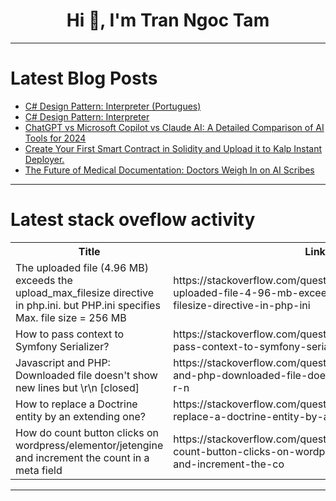 <h1 align="center">Hi 👋, I'm Tran Ngoc Tam</h1>

---

# Latest Blog Posts 
<!-- BLOG-POST-LIST:START -->
- [C# Design Pattern: Interpreter &lpar;Portugues&rpar;](https://dev.to/juarezasjunior/c-design-pattern-interpreter-portugues-55l)
- [C# Design Pattern: Interpreter](https://dev.to/juarezasjunior/c-design-pattern-interpreter-3nlp)
- [ChatGPT vs Microsoft Copilot vs Claude AI: A Detailed Comparison of AI Tools for 2024](https://dev.to/abhinowww/chatgpt-vs-microsoft-copilot-vs-claude-ai-a-detailed-comparison-of-ai-tools-for-2024-f3o)
- [Create Your First Smart Contract in Solidity and Upload it to Kalp Instant Deployer.](https://dev.to/kalpstudio/create-your-first-smart-contract-in-solidity-and-upload-it-to-kalp-instant-deployer-1g0n)
- [The Future of Medical Documentation: Doctors Weigh In on AI Scribes](https://dev.to/zirrai/the-future-of-medical-documentation-doctors-weigh-in-on-ai-scribes-3n72)
<!-- BLOG-POST-LIST:END -->

---

# Latest stack oveflow activity
<table>
  <tr><th>Title</th><th>Link</th></tr>
  <!-- STACKOVERFLOW:START --><tr><td>The uploaded file &lpar;4.96 MB&rpar; exceeds the upload_max_filesize directive in php.ini. but PHP.ini specifies Max. file size = 256 MB</td><td>https://stackoverflow.com/questions/79065863/the-uploaded-file-4-96-mb-exceeds-the-upload-max-filesize-directive-in-php-ini</td></tr><tr><td>How to pass context to Symfony Serializer?</td><td>https://stackoverflow.com/questions/79065652/how-to-pass-context-to-symfony-serializer</td></tr><tr><td>Javascript and PHP: Downloaded file doesn&#39;t show new lines but \r\n [closed]</td><td>https://stackoverflow.com/questions/79065603/javascript-and-php-downloaded-file-doesnt-show-new-lines-but-r-n</td></tr><tr><td>How to replace a Doctrine entity by an extending one?</td><td>https://stackoverflow.com/questions/79065554/how-to-replace-a-doctrine-entity-by-an-extending-one</td></tr><tr><td>How do count button clicks on wordpress/elementor/jetengine and increment the count in a meta field</td><td>https://stackoverflow.com/questions/79065503/how-do-count-button-clicks-on-wordpress-elementor-jetengine-and-increment-the-co</td></tr><!-- STACKOVERFLOW:END -->
</table>

---


